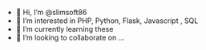 - 👋 Hi, I’m @slimsoft86
- 👀 I’m interested in PHP, Python, Flask,  Javascript , SQL
- 🌱 I’m currently learning these
- 💞️ I’m looking to collaborate on ...
<!-- - 📫 How to reach me ...
 -->
<!---
slimsoft86/slimsoft86 is a ✨ special ✨ repository because its `README.md` (this file) appears on your GitHub profile.
You can click the Preview link to take a look at your changes.
--->
